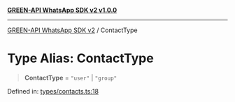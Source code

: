 [**GREEN-API WhatsApp SDK v2 v1.0.0**](../README.md)

***

[GREEN-API WhatsApp SDK v2](../globals.md) / ContactType

# Type Alias: ContactType

> **ContactType** = `"user"` \| `"group"`

Defined in: [types/contacts.ts:18](https://github.com/green-api/whatsapp-api-client-js-v2/blob/6c31521abaa4e85365f3538298181cae99417bce/src/types/contacts.ts#L18)
